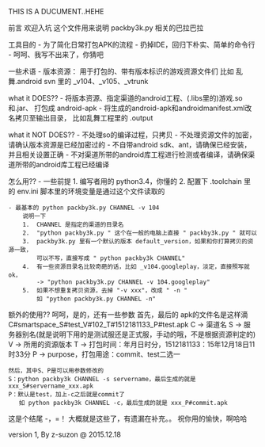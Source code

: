 

THIS IS A DUCUMENT..HEHE

前言
    欢迎入坑
    这个文件用来说明 packby3k.py 相关的巴拉巴拉

工具目的
    - 为了简化日常打包APK的流程
    - 扔掉IDE，回归下朴实、简单的命令行
    - 呵呵、我写不出来了，你猜吧

一些术语
    - 版本资源：
        用于打包的、带有版本标识的游戏资源文件们
        比如 乱舞.android svn 里的 _v104、_v105、_vtrunk

what it DOES??
    - 将版本资源、指定渠道的android工程、(.libs里的)游戏.so和.jar、 打包成 android-apk
    - 将生成的android-apk和androidmanifest.xml改名拷贝至输出目录，
      比如乱舞工程里的 .output

what it NOT DOES??
    - 不处理so的编译过程，只拷贝
    - 不处理资源文件的加密，请确认版本资源是已经加密过的
    - 不自带android sdk、ant，请确保已经安装，并且相关设置正确
    - 不对渠道所带的android库工程进行检测或者编译，请确保渠道所带的android库工程已经编译

怎么用??
    - 一些前提
        1. 编写者用的 python3.4，你懂的
        2. 配置下 .toolchain 里的 env.ini
           脚本里的环境变量是通过这个文件读取的

    - 最基本的 python packby3k.py CHANNEL -v 104
        说明一下
        1.  CHANNEL 是指定的渠道的目录名
        2.  "python packby3k.py " 这个在一般的电脑上直接 " packby3k.py " 就可以
        3.  packby3k.py 里有一个默认的版本 default_version，如果和你打算拷贝的资源一致，
            可以不写，直接写成 " python packby3k CHANNEL"
        4.  有一些资源目录名比较奇葩的话，比如 _v104.googleplay，淡定，直接照写就ok，
            -> "python packby3k.py CHANNEL -v 104.googleplay"
        5.  如果不想重复拷贝资源，去掉 "-v xxx"，改成 " -n "
            如 "python packby3k.py CHANNEL -n"


额外的使用??
    呵呵，是的，还有一些参数
    首先，最后的 apk的文件名是这样滴 C#smartspace_S#test_V#102_T#1512181133_P#test.apk
    C -> 渠道名
    S -> 服务器别名(就是说明下用的是测试服还是正式服，手动的哦，不是根据资源判定的)
    V -> 所用的资源版本
    T -> 打包时间：年月日时分，1512181133：15年12月18日11时33分
    P -> purpose，打包用途：commit、test二选一

    然后，其中S、P是可以用参数修改的
    S：python packby3k CHANNEL -s servername，最后生成的就是 xxx_S#servername_xxx.apk
    P：默认是test，加上-c之后就是commit了
       如 python packby3k CHANNEL -c，最后生成的就是 xxx_P#commit.apk


这是个结尾 -，=！
    大概就是这些了，有遗漏在补充。。
    祝你用的愉快，啊哈哈


version 1, By z-suzon @ 2015.12.18

